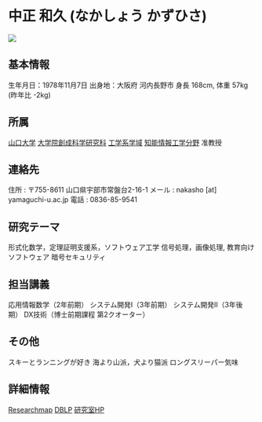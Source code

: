 中正 和久 (なかしょう かずひさ)
======================
![](nakasho.jpg)

基本情報
---------------------
生年月日：1978年11月7日
出身地：大阪府 河内長野市
身長 168cm, 体重 57kg (昨年比 -2kg)

所属
---------------------
[山口大学](http://www.yamaguchi-u.ac.jp/) [大学院創成科学研究科](http://www.gsti.yamaguchi-u.ac.jp/) [工学系学域](http://www.eng.yamaguchi-u.ac.jp/) [知能情報工学分野](http://www.csse.yamaguchi-u.ac.jp/) 准教授

連絡先
----------------------
住所 : 〒755-8611 山口県宇部市常盤台2-16-1
メール :  nakasho [at] yamaguchi-u.ac.jp
電話 : 0836-85-9541

研究テーマ
----------------------
形式化数学，定理証明支援系，ソフトウェア工学
信号処理，画像処理, 教育向けソフトウェア
暗号セキュリティ

担当講義
----------------------
応用情報数学（2年前期）
システム開発Ⅰ（3年前期）
システム開発Ⅱ（3年後期）
DX技術（博士前期課程 第2クオーター）

その他
----------------------
スキーとランニングが好き
海より山派，犬より猫派
ロングスリーパー気味

詳細情報
----------------------
[Researchmap](https://researchmap.jp/kazuhisa.nakasho)
[DBLP](http://dblp.uni-trier.de/pers/hd/n/Nakasho:Kazuhisa)
[研究室HP](http://www.hrs.csse.yamaguchi-u.ac.jp/index.html)
